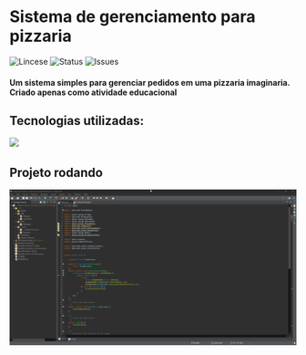 <h1> Sistema de gerenciamento para pizzaria </h1>

![Lincese](https://img.shields.io/github/license/LucasACES/Sistema-de-gerenciamento-de-pedidos-pizzaria?style=flat-square)
![Status](https://img.shields.io/badge/status-Building-yellow?style=flat-square)
![Issues](https://img.shields.io/github/issues/LucasACES/Sistema-de-gerenciamento-de-pedidos-pizzaria?style=flat-square)

<h4> Um sistema simples para gerenciar pedidos em uma pizzaria imaginaria. Criado apenas como atividade educacional </h4>



<h2> Tecnologias utilizadas: </h2>

<img src="https://cdn-icons-png.flaticon.com/512/226/226777.png" width="50">

<h2> Projeto rodando </h2>
<img src="https://github.com/LucasACES/Sistema-de-gerenciamento-de-pedidos-pizzaria/blob/main/img_readme/fist_gif_sistema_pizzaria.gif">
